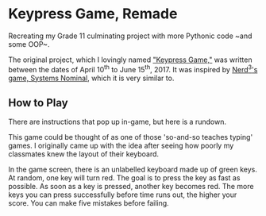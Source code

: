 # Keypress Game, Remade
Recreating my Grade 11 culminating project with more Pythonic code ~and some OOP~.

The original project, which I lovingly named ["Keypress Game,"](https://github.com/matthew-e-brown/Grade-11-Python-CCA) was written between the dates of April 10<sup>th</sup> to June 15<sup>th</sup>, 2017. It was inspired by [Nerd<sup>3</sup>'s game, Systems Nominal](https://www.nerdcubed.co.uk/games/), which it is very similar to. 

## How to Play
There are instructions that pop up in-game, but here is a rundown.

This game could be thought of as one of those 'so-and-so teaches typing' games. I originally came up with the idea after seeing how poorly my classmates knew the layout of their keyboard. 

In the game screen, there is an unlabelled keyboard made up of green keys. At random, one key will turn red. The goal is to press the key as fast as possible. As soon as a key is pressed, another key becomes red. The more keys you can press successfully before time runs out, the higher your score. You can make five mistakes before failing. 
